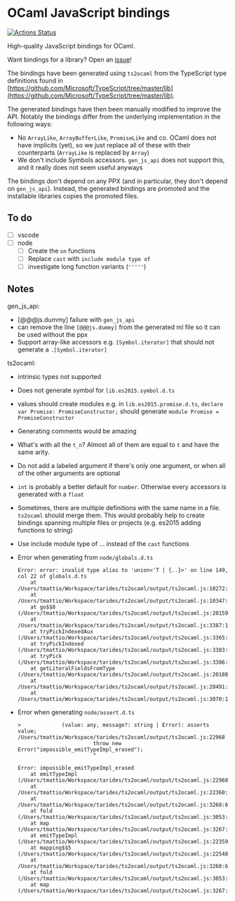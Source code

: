 # OCaml JavaScript bindings

[![Actions Status](https://github.com/tmattio/js-bindings/workflows/CI/badge.svg)](https://github.com/tmattio/js-bindings/actions)

High-quality JavaScript bindings for OCaml.

Want bindings for a library? Open an [issue](https://github.com/tmattio/js-bindings/issues)!

The bindings have been generated using `ts2ocaml` from the TypeScript type definitions found in [https://github.com/Microsoft/TypeScript/tree/master/lib](https://github.com/Microsoft/TypeScript/tree/master/lib).

The generated bindings have then been manually modified to improve the API. Notably the bindings differ from the underlying implementation in the following ways:

- No `ArrayLike`, `ArrayBufferLike`, `PromiseLike` and co. OCaml does not have implicits (yet), so we just replace all of these with their counterparts (`ArrayLike` is replaced by `Array`)
- We don't include Symbols accessors. `gen_js_api` does not support this, and it really does not seem useful anyways

The bindings don't depend on any PPX (and in particular, they don't depend on `gen_js_api`). Instead, the generated bindings are promoted and the installable libraries copies the promoted files.

## To do

- [ ] vscode
- [ ] node
    - [ ] Create the `on` functions
    - [ ] Replace `cast` with `include module type of`
    - [ ] investigate long function variants (`'''''`)

## Notes

gen_js_api:
- [@@@js.dummy] failure with `gen_js_api`
- can remove the line `[@@@js.dummy]` from the generated ml file so it can be used without the ppx
- Support array-like accessors e.g. `[Symbol.iterator]` that should not generate a `.[Symbol.iterator]`

ts2ocaml:
- intrinsic types not supported
- Does not generate symbol for `lib.es2015.symbol.d.ts`
- values should create modules e.g. in `lib.es2015.promise.d.ts`, `declare var Promise: PromiseConstructor;` should generate `module Promise = PromiseConstructor`
- Generating comments would be amazing
- What's with all the `t_n`? Almost all of them are equal to `t` and have the same arity.
- Do not add a labeled argument if there's only one argument, or when all of the other arguments are optional
- `int` is probably a better default for `number`. Otherwise every accessors is generated with a `float`
- Sometimes, there are multiple definitions with the same name in a file. `ts2ocaml` should merge them. This would probably help to create bindings spanning multiple files or projects (e.g. es2015 adding functions to string)
- Use include module type of ... instead of the `cast` functions
- Error when generating from `node/globals.d.ts`
 
    ```
    Error: error: invalid type alias to 'union<'T | {..}>' on line 149, col 22 of globals.d.ts
        at /Users/tmattio/Workspace/tarides/ts2ocaml/output/ts2ocaml.js:10272:36
        at /Users/tmattio/Workspace/tarides/ts2ocaml/output/ts2ocaml.js:10347:15
        at go$$8 (/Users/tmattio/Workspace/tarides/ts2ocaml/output/ts2ocaml.js:20159:29)
        at /Users/tmattio/Workspace/tarides/ts2ocaml/output/ts2ocaml.js:3387:12
        at tryPickIndexedAux (/Users/tmattio/Workspace/tarides/ts2ocaml/output/ts2ocaml.js:3365:22)
        at tryPickIndexed (/Users/tmattio/Workspace/tarides/ts2ocaml/output/ts2ocaml.js:3383:10)
        at tryPick (/Users/tmattio/Workspace/tarides/ts2ocaml/output/ts2ocaml.js:3386:10)
        at getLiteralFieldsFromType (/Users/tmattio/Workspace/tarides/ts2ocaml/output/ts2ocaml.js:20188:111)
        at /Users/tmattio/Workspace/tarides/ts2ocaml/output/ts2ocaml.js:20491:23
        at /Users/tmattio/Workspace/tarides/ts2ocaml/output/ts2ocaml.js:3070:12
    ```
- Error when generating `node/assert.d.ts`

    ```
    >             (value: any, message?: string | Error): asserts value;
    /Users/tmattio/Workspace/tarides/ts2ocaml/output/ts2ocaml.js:22968
                            throw new Error("impossible_emitTypeImpl_erased");
                            ^

    Error: impossible_emitTypeImpl_erased
        at emitTypeImpl (/Users/tmattio/Workspace/tarides/ts2ocaml/output/ts2ocaml.js:22968:33)
        at /Users/tmattio/Workspace/tarides/ts2ocaml/output/ts2ocaml.js:22360:42
        at /Users/tmattio/Workspace/tarides/ts2ocaml/output/ts2ocaml.js:3268:63
        at fold (/Users/tmattio/Workspace/tarides/ts2ocaml/output/ts2ocaml.js:3053:23)
        at map (/Users/tmattio/Workspace/tarides/ts2ocaml/output/ts2ocaml.js:3267:18)
        at emitTypeImpl (/Users/tmattio/Workspace/tarides/ts2ocaml/output/ts2ocaml.js:22359:140)
        at mapping$$5 (/Users/tmattio/Workspace/tarides/ts2ocaml/output/ts2ocaml.js:22548:36)
        at /Users/tmattio/Workspace/tarides/ts2ocaml/output/ts2ocaml.js:3268:63
        at fold (/Users/tmattio/Workspace/tarides/ts2ocaml/output/ts2ocaml.js:3053:23)
        at map (/Users/tmattio/Workspace/tarides/ts2ocaml/output/ts2ocaml.js:3267:18)
    ```
